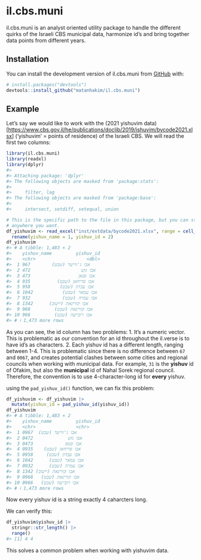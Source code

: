 
<!-- README.md is generated from README.Rmd. Please edit that file -->

# il.cbs.muni

<!-- badges: start -->
<!-- badges: end -->

il.cbs.muni is an analyst oriented utility package to handle the
different quirks of the Israeli CBS municipal data, harmonize id’s and
bring together data points from different years.

## Installation

You can install the development version of il.cbs.muni from
[GitHub](https://github.com/) with:

``` r
# install.packages("devtools")
devtools::install_github("matanhakim/il.cbs.muni")
```

## Example

Let’s say we would like to work with the (2021 yishuvim
data)\[<https://www.cbs.gov.il/he/publications/doclib/2019/ishuvim/bycode2021.xlsx>\]
(‘yishuvim’ = points of residence) of the Israeli CBS. We will read the
first two columns:

``` r
library(il.cbs.muni)
library(readxl)
library(dplyr)
#> 
#> Attaching package: 'dplyr'
#> The following objects are masked from 'package:stats':
#> 
#>     filter, lag
#> The following objects are masked from 'package:base':
#> 
#>     intersect, setdiff, setequal, union

# This is the specific path to the file in this package, but you can store it
# anywhere you want.
df_yishuvim <- read_excel("inst/extdata/bycode2021.xlsx", range = cell_cols("A:B")) |> 
  rename(yishuv_name = 1, yishuv_id = 2)
df_yishuvim
#> # A tibble: 1,483 × 2
#>    yishuv_name         yishuv_id
#>    <chr>                   <dbl>
#>  1 אבו ג'ווייעד (שבט)        967
#>  2 אבו גוש                   472
#>  3 אבו סנאן                  473
#>  4 אבו סריחאן (שבט)          935
#>  5 אבו עבדון (שבט)           958
#>  6 אבו עמאר (שבט)           1042
#>  7 אבו עמרה (שבט)            932
#>  8 אבו קורינאת (יישוב)      1342
#>  9 אבו קורינאת (שבט)         968
#> 10 אבו רובייעה (שבט)         966
#> # ℹ 1,473 more rows
```

As you can see, the id column has two problems: 1. It’s a numeric
vector. This is problematic as our convention for an id throughout the
il.verse is to have id’s as characters. 2. Each yishuv id has a
different length, ranging between 1-4. This is problematic since there
is no difference between `67` and `0067`, and creates potential clashes
between some cities and regional councils when working with municipal
data. For example, `31` is the **yishuv** id of Ofakim, but also the
**municipal** id of Nahal Sorek regional council. Therefore, the
convention is to use 4-character-long id for **every** yishuv.

using the `pad_yishuv_id()` function, we can fix this problem:

``` r
df_yishuvim <- df_yishuvim |> 
  mutate(yishuv_id = pad_yishuv_id(yishuv_id))
df_yishuvim
#> # A tibble: 1,483 × 2
#>    yishuv_name         yishuv_id
#>    <chr>               <chr>    
#>  1 אבו ג'ווייעד (שבט)  0967     
#>  2 אבו גוש             0472     
#>  3 אבו סנאן            0473     
#>  4 אבו סריחאן (שבט)    0935     
#>  5 אבו עבדון (שבט)     0958     
#>  6 אבו עמאר (שבט)      1042     
#>  7 אבו עמרה (שבט)      0932     
#>  8 אבו קורינאת (יישוב) 1342     
#>  9 אבו קורינאת (שבט)   0968     
#> 10 אבו רובייעה (שבט)   0966     
#> # ℹ 1,473 more rows
```

Now every yishuv id is a string exactly 4 caharcters long.

We can verify this:

``` r
df_yishuvim$yishuv_id |> 
  stringr::str_length() |> 
  range()
#> [1] 4 4
```

This solves a common problem when working with yishuvim data.
